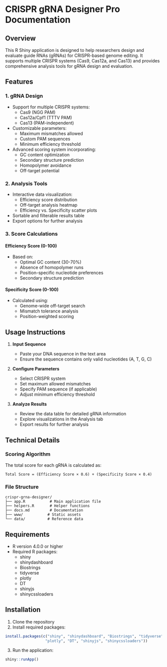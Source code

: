 # CRISPR gRNA Designer Pro Documentation

## Overview

This R Shiny application is designed to help researchers design and evaluate guide RNAs (gRNAs) for CRISPR-based genome editing. It supports multiple CRISPR systems (Cas9, Cas12a, and Cas13) and provides comprehensive analysis tools for gRNA design and evaluation.

## Features

### 1. gRNA Design
- Support for multiple CRISPR systems:
  - Cas9 (NGG PAM)
  - Cas12a/Cpf1 (TTTV PAM)
  - Cas13 (PAM-independent)
- Customizable parameters:
  - Maximum mismatches allowed
  - Custom PAM sequences
  - Minimum efficiency threshold
- Advanced scoring system incorporating:
  - GC content optimization
  - Secondary structure prediction
  - Homopolymer avoidance
  - Off-target potential

### 2. Analysis Tools
- Interactive data visualization:
  - Efficiency score distribution
  - Off-target analysis heatmap
  - Efficiency vs. Specificity scatter plots
- Sortable and filterable results table
- Export options for further analysis

### 3. Score Calculations

#### Efficiency Score (0-100)
- Based on:
  - Optimal GC content (30-70%)
  - Absence of homopolymer runs
  - Position-specific nucleotide preferences
  - Secondary structure prediction

#### Specificity Score (0-100)
- Calculated using:
  - Genome-wide off-target search
  - Mismatch tolerance analysis
  - Position-weighted scoring

## Usage Instructions

1. **Input Sequence**
   - Paste your DNA sequence in the text area
   - Ensure the sequence contains only valid nucleotides (A, T, G, C)

2. **Configure Parameters**
   - Select CRISPR system
   - Set maximum allowed mismatches
   - Specify PAM sequence (if applicable)
   - Adjust minimum efficiency threshold

3. **Analyze Results**
   - Review the data table for detailed gRNA information
   - Explore visualizations in the Analysis tab
   - Export results for further analysis

## Technical Details

### Scoring Algorithm

The total score for each gRNA is calculated as:
```
Total Score = (Efficiency Score × 0.6) + (Specificity Score × 0.4)
```

### File Structure
```
crispr-grna-designer/
├── app.R           # Main application file
├── helpers.R       # Helper functions
├── docs.md         # Documentation
├── www/           # Static assets
└── data/          # Reference data
```

## Requirements

- R version 4.0.0 or higher
- Required R packages:
  - shiny
  - shinydashboard
  - Biostrings
  - tidyverse
  - plotly
  - DT
  - shinyjs
  - shinycssloaders

## Installation

1. Clone the repository
2. Install required packages:
```R
install.packages(c("shiny", "shinydashboard", "Biostrings", "tidyverse", 
                  "plotly", "DT", "shinyjs", "shinycssloaders"))
```
3. Run the application:
```R
shiny::runApp()
```